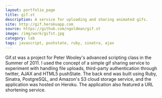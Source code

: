 ```yaml
---
layout: portfolio_page
title: gif.st
description: A service for uploading and sharing animated gifs.
site: http://gif.herokuapp.com
source: https://github.com/ngoldman/gif.st
image: /img/work/gifst.jpg
category: lab
tags: javascript, pushstate, ruby, sinatra, ajax
---
```


Gif.st was a project for Peter Wooley's advanced scripting class in the Summer
of 2011. I used the concept of a simple gif sharing service to experiment with
handling file uploads, third-party authentication through twitter, AJAX and
HTML5 pushState. The back end was built using Ruby, Sinatra, PostgreSQL, and
Amazon's S3 cloud storage service, and the application was hosted on Heroku.
The application also featured a URL shortening service.
